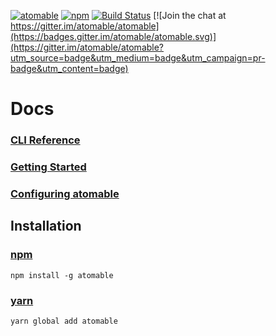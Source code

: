 [![atomable](https://img.shields.io/badge/atomable.io--blue.svg)](http://atomable.io)
[![npm](https://img.shields.io/badge/npm-atomable-lightgrey.svg)](https://www.npmjs.com/package/atomable)
[![Build Status](https://travis-ci.org/atomable/atomable.svg?branch=master)](https://travis-ci.org/atomable/atomable)
[![Join the chat at https://gitter.im/atomable/atomable](https://badges.gitter.im/atomable/atomable.svg)](https://gitter.im/atomable/atomable?utm_source=badge&utm_medium=badge&utm_campaign=pr-badge&utm_content=badge)

# Docs

### [CLI Reference](/Docs/cli-reference.md)
### [Getting Started](/Docs/getting-started.md)
### [Configuring atomable](/Docs/configuring-atomable.md)

## Installation

### [npm](https://www.npmjs.com/package/atomable)
```
npm install -g atomable
```
### [yarn](https://yarnpkg.com/)
```
yarn global add atomable
```
